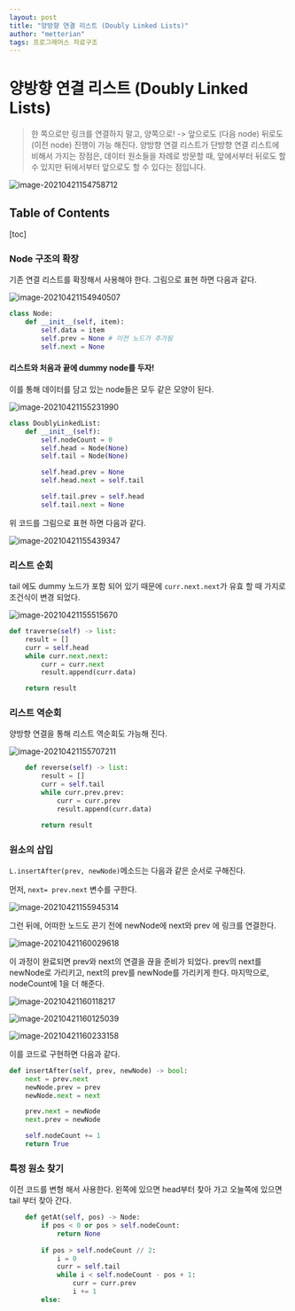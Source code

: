 ```yaml
---
layout: post
title: "양방향 연결 리스트 (Doubly Linked Lists)"
author: "metterian"
tags: 프로그래머스 자료구조
---
```

# 양방향 연결 리스트 (Doubly Linked Lists)

> 한 쪽으로만 링크를 연결하지 말고, 양쪽으로! -> 앞으로도 (다음 node) 뒤로도 (이전 node) 진행이 가능 해진다. 양방향 연결 리스트가 단방향 연결 리스트에 비해서 가지는 장점은, 데이터 원소들을 차례로 방문할 때, 앞에서부터 뒤로도 할 수 있지만 뒤에서부터 앞으로도 할 수 있다는 점입니다. 

![image-20210421154758712](https://tva1.sinaimg.cn/large/008i3skNgy1gptkj0mfxxj30r103yab3.jpg)



## Table of Contents

[toc]





### Node 구조의 확장

기존 연결 리스트를 확장해서 사용해야 한다. 그림으로 표현 하면 다음과 같다.

![image-20210421154940507](https://tva1.sinaimg.cn/large/008i3skNgy1gptkj1x99uj30c904h3yr.jpg)

```python
class Node:
    def __init__(self, item):
        self.data = item
        self.prev = None # 이전 노드가 추가됨
        self.next = None
```

#### 리스트와 처음과 끝에 dummy node를 두자!

이를 통해 데이터를 담고 있는 node들은 모두 같은 모양이 된다.

![image-20210421155231990](https://tva1.sinaimg.cn/large/008i3skNgy1gptkj46fggj30rv08zmye.jpg)

```python
class DoublyLinkedList:
    def __init__(self):
        self.nodeCount = 0
        self.head = Node(None)
        self.tail = Node(None)

        self.head.prev = None
        self.head.next = self.tail

        self.tail.prev = self.head
        self.tail.next = None
```

위 코드를 그림으로 표현 하면 다음과 같다.

![image-20210421155439347](https://tva1.sinaimg.cn/large/008i3skNgy1gptkj79ektj30fz07ogm6.jpg)



### 리스트 순회

tail 에도 dummy 노드가 포함 되어 있기 때문에 `curr.next.next`가 유효 할 때 가지로 조건식이 변경 되었다.

![image-20210421155515670](https://tva1.sinaimg.cn/large/008i3skNgy1gptkj9rfxuj30ir07s74t.jpg)

```python
def traverse(self) -> list:
    result = []
    curr = self.head
    while curr.next.next:
        curr = curr.next
        result.append(curr.data)

    return result
```



### 리스트 역순회

양방향 연결을 통해 리스트 역순회도 가능해 진다.

![image-20210421155707211](https://tva1.sinaimg.cn/large/008i3skNgy1gptkjdzvguj30ih07y3z1.jpg)

```python
    def reverse(self) -> list:
        result = []
        curr = self.tail
        while curr.prev.prev:
            curr = curr.prev
            result.append(curr.data)

        return result
```





### 원소의 삽입

`L.insertAfter(prev, newNode)`메소드는 다음과 같은 순서로 구해진다.

먼저, `next= prev.next` 변수를 구한다.

![image-20210421155945314](https://tva1.sinaimg.cn/large/008i3skNgy1gptkjbnd7qj30q10cb75o.jpg)

그런 뒤에, 어떠한 노드도 끈기 전에 newNode에 next와 prev 에 링크를 연결한다.

![image-20210421160029618](https://tva1.sinaimg.cn/large/008i3skNgy1gptkjcz5r7j30sa0c6taz.jpg)

이 과정이 완료되면 prev와 next의 연결을 끊을 준비가 되었다. prev의 next를 newNode로 가리키고, next의 prev를 newNode를 가리키게 한다. 마지막으로, nodeCount에 1을 더 해준다.

![image-20210421160118217](https://tva1.sinaimg.cn/large/008i3skNgy1gptkjjab2yj30ql0c5ac0.jpg)

![image-20210421160125039](https://tva1.sinaimg.cn/large/008i3skNgy1gptkjfeeg3j30qu0bqwgl.jpg)

![image-20210421160233158](https://tva1.sinaimg.cn/large/008i3skNgy1gptkjobrcuj30pp0abwg1.jpg)

이를 코드로 구현하면 다음과 같다.

```python
def insertAfter(self, prev, newNode) -> bool:
    next = prev.next
    newNode.prev = prev
    newNode.next = next

    prev.next = newNode
    next.prev = newNode

    self.nodeCount += 1
    return True
```



### 특정 원소 찾기 

이전 코드를 변형 해서 사용한다. 왼쪽에 있으면 head부터 찾아 가고 오늘쪽에 있으면 tail 부터 찾아 간다. 

```python
    def getAt(self, pos) -> Node:
        if pos < 0 or pos > self.nodeCount:
            return None
        
        if pos > self.nodeCount // 2:
            i = 0
            curr = self.tail
            while i < self.nodeCount - pos + 1:
                curr = curr.prev
                i += 1
        else:
```

